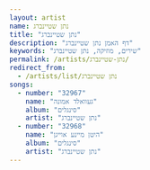 ```yaml
---
layout: artist
name: נתן שטיינברג
title: "נתן שטיינברג"
description: "דף האמן נתן שטיינברג"
keywords: "שירים, מוזיקה, נתן שטיינברג"
permalink: /artists/נתן-שטיינברג/
redirect_from:
  - /artists/list/נתן שטיינברג
songs:
  - number: "32967"
    name: "געוואלד אמונה"
    album: "סינגלים"
    artist: "נתן שטיינברג"
  - number: "32968"
    name: "היטן מיינע אוייגן"
    album: "סינגלים"
    artist: "נתן שטיינברג"
---
```


